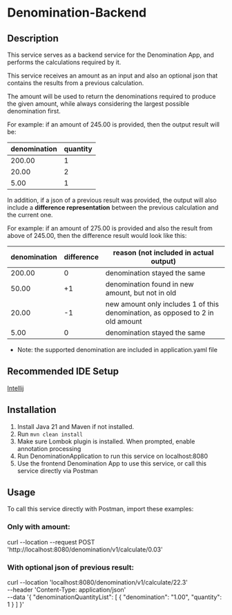 # Denomination-Backend

## Description

This service serves as a backend service for the Denomination App, 
and performs the calculations required by it.

This service receives an amount as an input and also an optional json that contains the results from a previous calculation.

The amount will be used to return the denominations required to produce the given amount,
while always considering the largest possible denomination first.

For example: if an amount of 245.00 is provided, then the output result will be: <br>

| denomination | quantity |
|--------------|----------|
| 200.00       | 1        |
| 20.00        | 2        |
| 5.00         | 1        |

In addition, if a json of a previous result was provided, 
the output will also include a <b>difference representation</b> between the previous calculation and the current one.

For example: if an amount of 275.00 is provided and also the result from above of 245.00, then the difference result would look like this:

| denomination | difference | reason (not included in actual output)                                         |
|--------------|------------|--------------------------------------------------------------------------------|
| 200.00       | 0          | denomination stayed the same                                                   |
| 50.00        | +1         | denomination found in new amount, but not in old                               |
| 20.00        | -1         | new amount only includes 1 of this denomination, as opposed to 2 in old amount |
| 5.00         | 0          | denomination stayed the same                                                   |

* Note: the supported denomination are included in application.yaml file

## Recommended IDE Setup

[Intellij](https://www.jetbrains.com/idea/download/?section=windows#)

## Installation

1. Install Java 21 and Maven if not installed.
2. Run `mvn clean install`
3. Make sure Lombok plugin is installed. When prompted, enable annotation processing
4. Run DenominationApplication to run this service on localhost:8080
5. Use the frontend Denomination App to use this service, or call this service directly via Postman

## Usage

To call this service directly with Postman, import these examples:

### Only with amount:
curl --location --request POST 'http://localhost:8080/denomination/v1/calculate/0.03'

### With optional json of previous result:
curl --location 'localhost:8080/denomination/v1/calculate/22.3' \
--header 'Content-Type: application/json' \
--data '{
"denominationQuantityList": [
{
"denomination": "1.00",
"quantity": 1
}
]
}'
